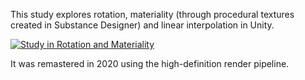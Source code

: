 This study explores rotation, materiality (through procedural textures created in Substance Designer) and linear interpolation in Unity.

[![Study in Rotation and Materiality](thumbnail.jpg)](https://vimeo.com/415634920)

It was remastered in 2020 using the high-definition render pipeline.
